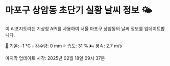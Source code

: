 
# 마포구 상암동 초단기 실황 날씨 정보 🌤️

이 리포지토리는 기상청 API를 사용하여 서울 마포구 상암동의 날씨 정보를 업데이트합니다. 

🌡️ 기온: -1 ℃
💧 강수량: 0 mm
💦 습도: 31 %
🌬️ 풍속: 2.7 m/s

마지막 업데이트 시각: 2025년 02월 18일 09시 37분    
